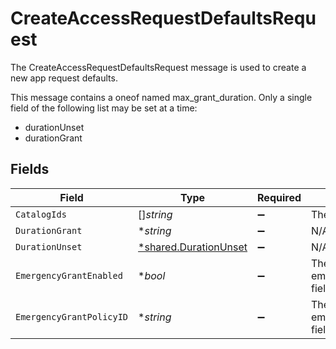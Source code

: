 # CreateAccessRequestDefaultsRequest

The CreateAccessRequestDefaultsRequest message is used to create a new app request defaults.

This message contains a oneof named max_grant_duration. Only a single field of the following list may be set at a time:
  - durationUnset
  - durationGrant



## Fields

| Field                                                                | Type                                                                 | Required                                                             | Description                                                          |
| -------------------------------------------------------------------- | -------------------------------------------------------------------- | -------------------------------------------------------------------- | -------------------------------------------------------------------- |
| `CatalogIds`                                                         | []*string*                                                           | :heavy_minus_sign:                                                   | The catalogIds field.                                                |
| `DurationGrant`                                                      | **string*                                                            | :heavy_minus_sign:                                                   | N/A                                                                  |
| `DurationUnset`                                                      | [*shared.DurationUnset](../../../pkg/models/shared/durationunset.md) | :heavy_minus_sign:                                                   | N/A                                                                  |
| `EmergencyGrantEnabled`                                              | **bool*                                                              | :heavy_minus_sign:                                                   | The emergencyGrantEnabled field.                                     |
| `EmergencyGrantPolicyID`                                             | **string*                                                            | :heavy_minus_sign:                                                   | The emergencyGrantPolicyId field.                                    |